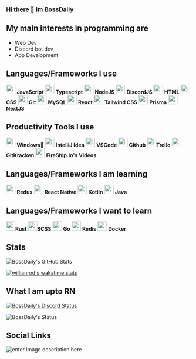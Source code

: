 
### Hi there 👋 Im BossDaily

## My main interests in programming are 
- Web Dev
- Discord bot dev
- App Development
## Languages/Frameworks I use
<img src="https://cdn.jsdelivr.net/gh/devicons/devicon/icons/javascript/javascript-original.svg" height="25" width="25" /> **JavaScript** <img src="https://cdn.jsdelivr.net/gh/devicons/devicon/icons/typescript/typescript-original.svg" height="25" width="25" /> **Typescript** <img src="https://cdn.jsdelivr.net/gh/devicons/devicon/icons/nodejs/nodejs-original.svg" height="25" width="25" /> **NodeJS** <img src="https://cdn.jsdelivr.net/gh/devicons/devicon/icons/discordjs/discordjs-original.svg" height="25" width="25" /> **DiscordJS** <img src="https://cdn.jsdelivr.net/gh/devicons/devicon/icons/html5/html5-original.svg" height="25" width="25" /> **HTML** <img src="https://cdn.jsdelivr.net/gh/devicons/devicon/icons/css3/css3-original.svg" height="25" width="25" /> **CSS** <img src="https://cdn.jsdelivr.net/gh/devicons/devicon/icons/git/git-original.svg" height="25" width="25" /> **Git**
<img src="https://cdn.jsdelivr.net/gh/devicons/devicon/icons/mysql/mysql-original.svg" height="25" width="25"/> **MySQL**
<img src="https://cdn.jsdelivr.net/gh/devicons/devicon/icons/react/react-original.svg" height="25" width="25"/> **React**
<img src="https://cdn.jsdelivr.net/gh/devicons/devicon/icons/tailwindcss/tailwindcss-plain.svg" height="25" width="25"/> **Tailwind CSS**
<img src="https://cdn.icon-icons.com/icons2/2148/PNG/512/prisma_icon_132076.png" height="25" width="25"/> **Prisma**
<img src="https://cdn.jsdelivr.net/gh/devicons/devicon/icons/nextjs/nextjs-line.svg" height="25" width="25"/> **NextJS**

## Productivity Tools I use
<img src="https://cdn.jsdelivr.net/gh/devicons/devicon/icons/windows8/windows8-original.svg" height="25" width="25"/> **Windows🤢** <img src="https://upload.wikimedia.org/wikipedia/commons/9/9c/IntelliJ_IDEA_Icon.svg" height="25" width="25"/> **IntelliJ Idea** <img src="https://cdn.jsdelivr.net/gh/devicons/devicon/icons/vscode/vscode-original.svg" height="25" width="25"/> **VSCode** <img src="https://img.icons8.com/material-outlined/30/000000/github.png" height="25" width="25"/> **Github** <img src="https://cdn.jsdelivr.net/gh/devicons/devicon/icons/trello/trello-plain.svg" height="25" width="25"/>**Trello** <img src="https://1v5ymx3zt3y73fq5gy23rtnc-wpengine.netdna-ssl.com/wp-content/uploads/2021/06/gitkraken-keif-mono-teal-sq.svg" height="25" width="25"/>**GitKracken** <img src="https://yt3.ggpht.com/ytc/AKedOLTcIl6kKt3lEPJEySUf_hpHiKDKiFeo9eWPReLysQ=s88-c-k-c0x00ffffff-no-rj" height="25" width="25"/> **FireShip.io's Videos**
## Languages/Frameworks I am learning
 <img src="https://cdn.jsdelivr.net/gh/devicons/devicon/icons/redux/redux-original.svg" height="25" width="25"/> **Redux** <img src="https://cdn.jsdelivr.net/gh/devicons/devicon/icons/react/react-original.svg" height="25" width="25"/> **React Native** <img src="https://cdn.jsdelivr.net/gh/devicons/devicon/icons/kotlin/kotlin-original.svg" height="25" width="25"/> **Kotlin** <img src="https://cdn.jsdelivr.net/gh/devicons/devicon/icons/java/java-original.svg" height="25" width="25"/> **Java**
## Languages/Frameworks I want to learn
 <img src="https://rustacean.net/assets/rustacean-flat-noshadow.svg" height="25" width="25"/>**Rust** <img src="https://cdn3.iconfinder.com/data/icons/logos-and-brands-adobe/512/288_Sass-512.png" height="25" width="25"/>**SCSS** <img src="https://cdn.jsdelivr.net/gh/devicons/devicon/icons/go/go-original-wordmark.svg" height="25" width="25"/> **Go** <img src="https://cdn.jsdelivr.net/gh/devicons/devicon/icons/redis/redis-original.svg" height="25" width="25"/> **Redis** <img src="https://cdn.jsdelivr.net/gh/devicons/devicon/icons/docker/docker-plain.svg" height="25" width="25"/> **Docker** 

## Stats
![BossDaily's GitHub Stats](https://github-readme-stats.vercel.app/api?username=BossDaily&show_icons=true&bg_color=30,000000,434343&text_color=ffffff&title_color=ffffff&icon_color=ffffff)

[![willianrod's wakatime stats](https://github-readme-stats.vercel.app/api/wakatime?username=BossDaily&bg_color=30,000000,434343&text_color=ffffff&title_color=ffffff&layout=compact&custom_title=Top%20Languages)](https://github.com/anuraghazra/github-readme-stats)


## What I am upto RN
[![BossDaily's Discord Status](https://lanyard.cnrad.dev/api/274973338676494347)](https://discord.com/users/274973338676494347)

![BossDaily's Status](https://spotify-recently-played-readme.vercel.app/api?user=vt5b5q5et3rhki85e88ex0tsm)
## Social Links
<a>![enter image description here](https://img.shields.io/badge/Discord-5865F2?style=for-the-badge&logo=discord&logoColor=white&label=BossDaily%236016)</a>

